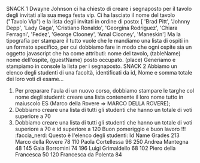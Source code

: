 SNACK 1
Dwayne Johnson ci ha chiesto di creare i segnaposto per il tavolo degli invitati alla sua mega festa vip.
Ci ha lasciato il nome del tavolo ("Tavolo Vip") e la lista degli invitati in ordine di posto:
[ 'Brad Pitt', 'Johnny Depp', 'Lady Gaga', 'Cristiano Ronaldo', 'Georgina Rodriguez', 'Chiara Ferragni', 'Fedez', 'George Clooney', 'Amal Clooney', 'Maneskin']
Ma la tipografia per stampare il tutto vuole che le mandiamo una lista di ospiti in un formato specifico, per cui dobbiamo fare in modo che ogni ospite sia un oggetto javascript che ha come attributi:
nome del tavolo, (tableName)
nome dell'ospite,  (guestName)
posto occupato. (place)
Generiamo e stampiamo in console la lista per i segnaposto.
SNACK 2
Abbiamo un elenco degli studenti di una facoltà, identificati da id, Nome e somma totale dei loro voti di esame...
1. Per preparare l'aula di un nuovo corso, dobbiamo stampare le targhe col nome degli studenti: creare una lista contenente il loro nome tutto in maiuscolo
ES (Marco della Rovere => MARCO DELLA ROVERE);
2. Dobbiamo creare una lista di tutti gli studenti che hanno un totale di voti superiore a 70
3. Dobbiamo creare una lista di tutti gli studenti che hanno un totale di voti superiore a 70 e id superiore a 120
Buon pomeriggio e buon lavoro !!! :faccia_nerd:
Questo è l'elenco degli studenti:
Id  Name                Grades
213 Marco della Rovere      78
110 Paola Cortellessa       96
250 Andrea Mantegna         48
145 Gaia Borromini          74
196 Luigi Grimaldello       68
102 Piero della Francesca   50
120 Francesca da Polenta    84
